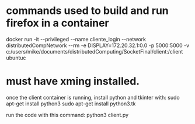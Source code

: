 # commands used to build and run firefox in a container

docker run -it --privileged --name cliente_login --network distributedCompNetwork --rm -e DISPLAY=172.20.32.1:0.0 -p 5000:5000 -v c:/users/mike/documents/distributedComputing/SocketFinal/client:/client ubuntuc

# must have xming installed. 

once the client container is running, install python and tkinter with: 
sudo apt-get install python3
sudo apt-get install python3.tk

run the code with this command: python3 client.py
